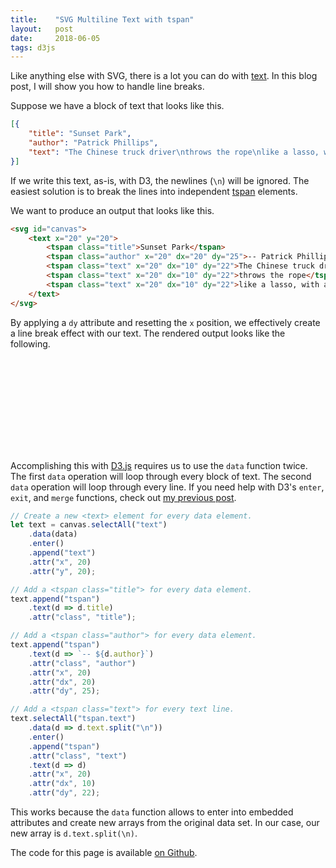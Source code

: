 ```yaml
---
title:    "SVG Multiline Text with tspan"
layout:   post
date:     2018-06-05
tags: d3js
---
```


Like anything else with SVG, there is a lot you can do with [text](https://developer.mozilla.org/en-US/docs/Web/SVG/Element/text). In this blog post, I will show you how to handle line breaks.

Suppose we have a block of text that looks like this.

```json
[{
    "title": "Sunset Park",
    "author": "Patrick Phillips",
    "text": "The Chinese truck driver\nthrows the rope\nlike a lasso, with a practiced flick"
}]
```

If we write this text, as-is, with D3, the newlines (`\n`) will be ignored. The easiest solution is to break the lines into independent [tspan](https://developer.mozilla.org/en-US/docs/Web/SVG/Element/tspan) elements.

We want to produce an output that looks like this.

```html
<svg id="canvas">
    <text x="20" y="20">
        <tspan class="title">Sunset Park</tspan>
        <tspan class="author" x="20" dx="20" dy="25">-- Patrick Phillips</tspan>
        <tspan class="text" x="20" dx="10" dy="22">The Chinese truck driver</tspan>
        <tspan class="text" x="20" dx="10" dy="22">throws the rope</tspan>
        <tspan class="text" x="20" dx="10" dy="22">like a lasso, with a practiced flick</tspan>
    </text>
</svg>
```

By applying a `dy` attribute and resetting the `x` position, we effectively create a line break effect with our text. The rendered output looks like the following.

<svg id="canvas"></svg>

Accomplishing this with [D3.js](https://d3js.org/) requires us to use the `data` function twice. The first `data` operation will loop through every block of text. The second `data` operation will loop through every line. If you need help with D3's `enter`, `exit`, and `merge` functions, check out [my previous post](/2018/06/02/d3js-merge).

```js
// Create a new <text> element for every data element.
let text = canvas.selectAll("text")
    .data(data)
    .enter()
    .append("text")
    .attr("x", 20)
    .attr("y", 20);

// Add a <tspan class="title"> for every data element.
text.append("tspan")
    .text(d => d.title)
    .attr("class", "title");

// Add a <tspan class="author"> for every data element.
text.append("tspan")
    .text(d => `-- ${d.author}`)
    .attr("class", "author")
    .attr("x", 20)
    .attr("dx", 20)
    .attr("dy", 25);

// Add a <tspan class="text"> for every text line.
text.selectAll("tspan.text")
    .data(d => d.text.split("\n"))
    .enter()
    .append("tspan")
    .attr("class", "text")
    .text(d => d)
    .attr("x", 20)
    .attr("dx", 10)
    .attr("dy", 22);
```

This works because the `data` function allows to enter into embedded attributes and create new arrays from the original data set. In our case, our new array is `d.text.split(\n)`.

The code for this page is available [on Github](https://github.com/jarrettmeyer/jarrettmeyer.github.io/blob/master/assets/js/text1.js).

<script src="https://unpkg.com/d3@5.4.0/dist/d3.min.js"></script>
<script src="/assets/js/text1.js"></script>
